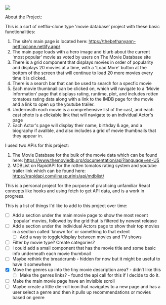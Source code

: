 ![](https://github.com/bethanyann/netflixclone/src/images/react_movie_demo.gif)

About the Project:

This is a sort of netflix-clone type 'movie database' project with these basic functionalities:
  1. The site's main page is located here:  https://thebethanyann-netflixclone.netlify.app/
  2. The main page loads with a hero image and blurb about the current 'most popular' movie as voted by users on The Movie Database site
  3. There is a grid component that displays movies in order of popularity and displays 20 movies at a time, with a 'Load More' button at the bottom of the screen that        will continue to load 20 more movies every time it is clicked. 
  4. There is a search bar that can be used to search for a specfic movie
  5. Each movie thumbnail can be clicked on, which will navigate to a 'Movie Information' page that displays rating, runtime, plot, and includes rotten tomatoes rating        data along with a link to the IMDB page for the movie and a link to open up the youtube trailer.
  6. Underneath each movie is a comprehensive list of the cast, and each cast photo is a clickable link that will navigate to an individual Actor's page
  7. Each Actor's page will display their name, birthday & age, and a biography if avalible, and also includes a grid of movie thumbnails that they appear in.

I used two APIs for this project:
  1. The Movie Database for the bulk of the movie data which can be found here: https://www.themoviedb.org/documentation/api?language=en-US  
  2. MDBList on RapidAPI for the rotten tomatos rating system and youtube trailer link which can be found here: https://rapidapi.com/linaspurinis/api/mdblist/
  
This is a personal project for the purpose of practicing unfamiliar React concepts like hooks and using fetch to get API data, and is a work in progress.  

This is a list of things I'd like to add to this project over time: 

- [ ]  Add a section under the main movie page to show the most recent 'popular' movies, followed by the grid that is filtered by newest release
- [ ]  Add a section under the individual Actors page to show their top movies in a section called 'known for' or something to that extent
     - [ ]   Add a way to toggle/display between movies and TV shows
- [ ]  Filter by movie type? Create categories?
- [ ]  I could add a small component that has the movie title and some basic info underneath each movie thumbnail
- [ ]  Maybe rethink the breadcrumb - hidden for now but it might be useful to have it somewhere
- [x]  Move the genres up into the tiny movie description area? - didn’t like this
    - [ ]  Make the genres links? - found the api call for this if I decide to do it.
- [ ]  Make the main movie page have an invisible scroll
- [ ]  Maybe create a little die-roll icon that navigates to a new page and has a user select a genre and then it pulls up recommendations or movies based on genre
